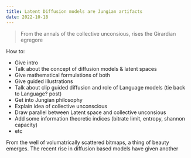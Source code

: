 ```yaml
---
title: Latent Diffusion models are Jungian artifacts
date: 2022-10-18
---
```


> From the annals of the collective unconsious, rises the Girardian egregore

How to:
- Give intro
- Talk about the concept of diffusion models & latent spaces
- Give mathematical formulations of both
- Give guided illustrations
- Talk about clip guided diffusion and role of Language models (tie back to Language? post)
- Get into Jungian philosophy
- Explain idea of collective unconscious
- Draw parallel between Latent space and collective unconsious
- Add some information theoretic indices (bitrate limit, entropy, shannon capacity)
- etc


From the well of volumatrically scattered bitmaps, a thing of beauty emerges. The recent rise in diffusion based models have given another